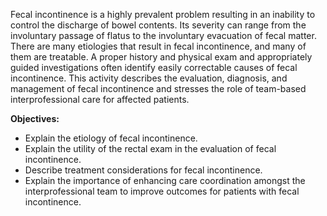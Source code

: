 Fecal incontinence is a highly prevalent problem resulting in an inability to control the discharge of bowel contents. Its severity can range from the involuntary passage of flatus to the involuntary evacuation of fecal matter. There are many etiologies that result in fecal incontinence, and many of them are treatable. A proper history and physical exam and appropriately guided investigations often identify easily correctable causes of fecal incontinence. This activity describes the evaluation, diagnosis, and management of fecal incontinence and stresses the role of team-based interprofessional care for affected patients.

**Objectives:**
- Explain the etiology of fecal incontinence.
- Explain the utility of the rectal exam in the evaluation of fecal incontinence.
- Describe treatment considerations for fecal incontinence.
- Explain the importance of enhancing care coordination amongst the interprofessional team to improve outcomes for patients with fecal incontinence.